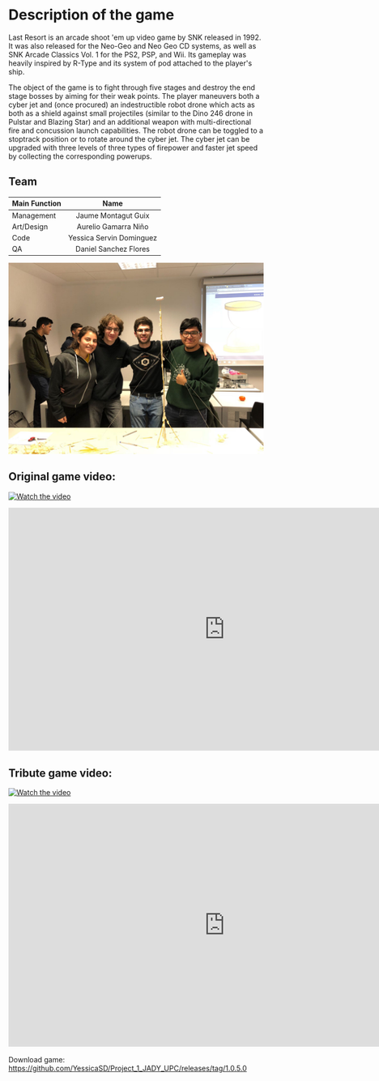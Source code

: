 ﻿# Description of the game
Last Resort is an arcade shoot 'em up video game by SNK released in 1992. It was also released for the Neo-Geo and Neo Geo CD systems, as well as SNK Arcade Classics Vol. 1 for the PS2, PSP, and Wii. Its gameplay was heavily inspired by R-Type and its system of pod attached to the player's ship.

The object of the game is to fight through five stages and destroy the end stage bosses by aiming for their weak points. The player maneuvers both a cyber jet and (once procured) an indestructible robot drone which acts as both as a shield against small projectiles (similar to the Dino 246 drone in Pulstar and Blazing Star) and an additional weapon with multi-directional fire and concussion launch capabilities. The robot drone can be toggled to a stoptrack position or to rotate around the cyber jet. The cyber jet can be upgraded with three levels of three types of firepower and faster jet speed by collecting the corresponding powerups.

## Team

| Main Function	        | Name  | 
| ------------- |:-------------:|
| Management      | Jaume Montagut Guix |
| Art/Design      | Aurelio Gamarra Niño      |
| Code | Yessica Servin Dominguez      |
| QA | Daniel Sanchez Flores      |

![Team JADY](https://raw.githubusercontent.com/Dasanch/Project_1_JADY_UPC/master/docs/Team_JADY.png)

## Original game video:

[![Watch the video](https://www.youtube.com/embed/aybhwlEV0EM)](https://www.youtube.com/embed/aybhwlEV0EM)

<iframe width="854" height="480" src="https://www.youtube.com/embed/aybhwlEV0EM" frameborder="0" allow="autoplay; encrypted-media" allowfullscreen></iframe>

## Tribute game video:

[![Watch the video](https://www.youtube.com/embed/uvoda9_zHeA)](https://www.youtube.com/embed/uvoda9_zHeA)



<iframe width="854" height="480" src="https://www.youtube.com/embed/uvoda9_zHeA" frameborder="0" allow="autoplay; encrypted-media" allowfullscreen></iframe>

Download game: https://github.com/YessicaSD/Project_1_JADY_UPC/releases/tag/1.0.5.0
